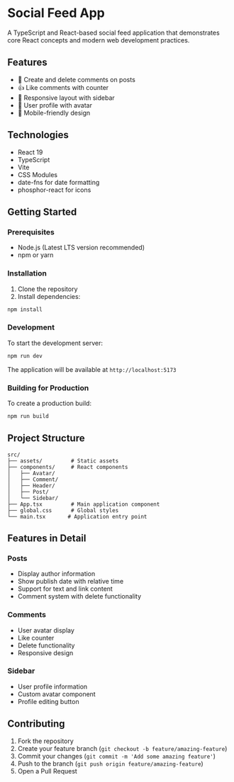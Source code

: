 # Social Feed App

A TypeScript and React-based social feed application that demonstrates core React concepts and modern web development practices.

## Features

- 📝 Create and delete comments on posts
- 👍 Like comments with counter
- 🎨 Responsive layout with sidebar
- 👤 User profile with avatar
- 📱 Mobile-friendly design

## Technologies

- React 19
- TypeScript
- Vite
- CSS Modules
- date-fns for date formatting
- phosphor-react for icons

## Getting Started

### Prerequisites

- Node.js (Latest LTS version recommended)
- npm or yarn

### Installation

1. Clone the repository
2. Install dependencies:
```bash
npm install
```

### Development

To start the development server:
```bash
npm run dev
```

The application will be available at `http://localhost:5173`

### Building for Production

To create a production build:
```bash
npm run build
```

## Project Structure

```
src/
├── assets/         # Static assets
├── components/     # React components
│   ├── Avatar/     
│   ├── Comment/    
│   ├── Header/     
│   ├── Post/       
│   └── Sidebar/    
├── App.tsx         # Main application component
├── global.css      # Global styles
└── main.tsx       # Application entry point
```

## Features in Detail

### Posts
- Display author information
- Show publish date with relative time
- Support for text and link content
- Comment system with delete functionality

### Comments
- User avatar display
- Like counter
- Delete functionality
- Responsive design

### Sidebar
- User profile information
- Custom avatar component
- Profile editing button

## Contributing

1. Fork the repository
2. Create your feature branch (`git checkout -b feature/amazing-feature`)
3. Commit your changes (`git commit -m 'Add some amazing feature'`)
4. Push to the branch (`git push origin feature/amazing-feature`)
5. Open a Pull Request